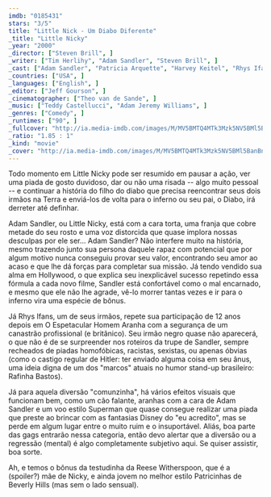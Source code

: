 ```yaml
---
imdb: "0185431"
stars: "3/5"
title: "Little Nick - Um Diabo Diferente"
_title: "Little Nicky"
_year: "2000"
_director: ["Steven Brill", ]
_writer: ["Tim Herlihy", "Adam Sandler", "Steven Brill", ]
_cast: ["Adam Sandler", "Patricia Arquette", "Harvey Keitel", "Rhys Ifans", "Tommy 'Tiny' Lister", "Rodney Dangerfield", "Allen Covert", "Peter Dante", "Jonathan Loughran", ]
_countries: ["USA", ]
_languages: ["English", ]
_editor: ["Jeff Gourson", ]
_cinematographer: ["Theo van de Sande", ]
_music: ["Teddy Castellucci", "Adam Jeremy Williams", ]
_genres: ["Comedy", ]
_runtimes: ["90", ]
_fullcover: "http://ia.media-imdb.com/images/M/MV5BMTQ4MTk3Mzk5NV5BMl5BanBnXkFtZTYwMTQ3NzI3.jpg"
_ratio: "1.85 : 1"
_kind: "movie"
_cover: "http://ia.media-imdb.com/images/M/MV5BMTQ4MTk3Mzk5NV5BMl5BanBnXkFtZTYwMTQ3NzI3._V1._SX95_SY140_.jpg"
---
```

Todo momento em Little Nicky pode ser resumido em pausar a ação, ver uma piada de gosto duvidoso, dar ou não uma risada -- algo muito pessoal -- e continuar a história do filho do diabo que precisa reencontrar seus dois irmãos na Terra e enviá-los de volta para o inferno ou seu pai, o Diabo, irá derreter até definhar.

Adam Sandler, ou Little Nicky, está com a cara torta, uma franja que cobre metade do seu rosto e uma voz distorcida que quase implora nossas desculpas por ele ser... Adam Sandler? Não interfere muito na história, mesmo trazendo junto sua persona daquele rapaz com potencial que por algum motivo nunca conseguiu provar seu valor, encontrando seu amor ao acaso e que lhe dá forças para completar sua missão. Já tendo vendido sua alma em Hollywood, o que explica seu inexplicável sucesso repetindo essa fórmula a cada novo filme, Sandler está confortável como o mal encarnado, e mesmo que ele não lhe agrade, vê-lo morrer tantas vezes e ir para o inferno vira uma espécie de bônus.

Já Rhys Ifans, um de seus irmãos, repete sua participação de 12 anos depois em O Espetacular Homem Aranha com a segurança de um canastrão profissional (e britânico). Seu irmão negro quase não aparecerá, o que não é de se surpreender nos roteiros da trupe de Sandler, sempre recheados de piadas homofóbicas, racistas, sexistas, ou apenas óbvias (como o castigo regular de Hitler: ter enviado alguma coisa em seu ânus, uma ideia digna de um dos "marcos" atuais no humor stand-up brasileiro: Rafinha Bastos).

Já para aquela diversão "comunzinha", há vários efeitos visuais que funcionam bem, como um cão falante, aranhas com a cara de Adam Sandler e um voo estilo Superman que quase consegue realizar uma piada que preste ao brincar com as fantasias Disney do "eu acredito", mas se perde em algum lugar entre o muito ruim e o insuportável. Aliás, boa parte das gags entrarão nessa categoria, então devo alertar que a diversão ou a regressão (mental) é algo completamente subjetivo aqui. Se quiser assistir, boa sorte.

Ah, e temos o bônus da testudinha da Reese Witherspoon, que é a (spoiler?) mãe de Nicky, e ainda jovem no melhor estilo Patricinhas de Beverly Hills (mas sem o lado sensual).
